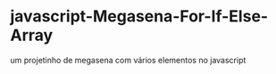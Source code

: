 # javascript-Megasena-For-If-Else-Array
um projetinho de megasena com vários elementos no javascript

